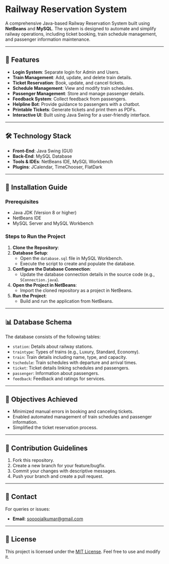 
# Railway Reservation System

A comprehensive Java-based Railway Reservation System built using **NetBeans** and **MySQL**. The system is designed to automate and simplify railway operations, including ticket booking, train schedule management, and passenger information maintenance.

---

## 🚀 Features

- **Login System**: Separate login for Admin and Users.
- **Train Management**: Add, update, and delete train details.
- **Ticket Reservation**: Book, update, and cancel tickets.
- **Schedule Management**: View and modify train schedules.
- **Passenger Management**: Store and manage passenger details.
- **Feedback System**: Collect feedback from passengers.
- **Helpline Bot**: Provide guidance to passengers with a chatbot.
- **Printable Tickets**: Generate tickets and print them as PDFs.
- **Interactive UI**: Built using Java Swing for a user-friendly interface.

---

## 🛠️ Technology Stack

- **Front-End**: Java Swing (GUI)
- **Back-End**: MySQL Database
- **Tools & IDEs**: NetBeans IDE, MySQL Workbench
- **Plugins**: JCalendar, TimeChooser, FlatDark

---

## 📝 Installation Guide

### Prerequisites
- Java JDK (Version 8 or higher)
- NetBeans IDE
- MySQL Server and MySQL Workbench

### Steps to Run the Project
1. **Clone the Repository**:
2. **Database Setup**:
   - Open the `database.sql` file in MySQL Workbench.
   - Execute the script to create and populate the database.
3. **Configure the Database Connection**:
   - Update the database connection details in the source code (e.g., `SConnection.java`).
4. **Open the Project in NetBeans**:
   - Import the cloned repository as a project in NetBeans.
5. **Run the Project**:
   - Build and run the application from NetBeans.

---

## 📊 Database Schema

The database consists of the following tables:
- `station`: Details about railway stations.
- `traintype`: Types of trains (e.g., Luxury, Standard, Economy).
- `train`: Train details including name, type, and capacity.
- `tschedule`: Train schedules with departure and arrival times.
- `ticket`: Ticket details linking schedules and passengers.
- `passenger`: Information about passengers.
- `feedback`: Feedback and ratings for services.

---

## 🎯 Objectives Achieved

- Minimized manual errors in booking and canceling tickets.
- Enabled automated management of train schedules and passenger information.
- Simplified the ticket reservation process.

---

## 🤝 Contribution Guidelines

1. Fork this repository.
2. Create a new branch for your feature/bugfix.
3. Commit your changes with descriptive messages.
4. Push your branch and create a pull request.


---

## 📧 Contact

For queries or issues:
- **Email**: soooojalkumar@gmail.com

---

## 📝 License

This project is licensed under the [MIT License](LICENSE). Feel free to use and modify it.
